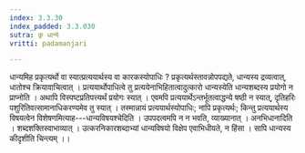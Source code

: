 ```yaml
---
index: 3.3.30
index_padded: 3.3.030
sutra: कृ़ धान्ये
vritti: padamanjari

---
```

धान्यमिह प्रकृत्यर्थो वा स्यात्प्रत्ययार्थस्य वा कारकस्योपाधिः ? प्रकृत्यर्थस्तावन्नोपपद्यते, धान्यस्य द्रव्यत्वात्, धातोश्च क्रियावाचित्वात् । प्रत्ययार्थोपाधित्वे तु प्रत्ययेनाभिहितात्वादुत्कारो धान्यस्येति धान्यशब्दस्य प्रयोगो न प्राप्नोति । अथापि विस्पष्टप्रतिपत्त्यर्थं प्रयोगः स्यात् । एवमपि प्रत्ययार्थेऽन्तर्भूतत्वाद्धन्ये षष्ठी न स्यात्, दृतिहरिः पशुरितिवत्सामानाधिकरण्यमेव तु स्यात् । तस्मान्नायं प्रत्ययार्थस्योपाधिः; नापि प्रकृत्यर्थः; किन्तु प्रत्ययार्थस्य विषयत्वेन विशेषणमित्याह---धान्यविषयश्चेदिति । उपपदत्वमपि न न भवति, व्याख्यानात् । अनभिधानादिति । शब्दशक्तिस्वाभाव्यात् । उत्करनिकारशब्दाभ्यां धान्यविषयो विक्षेप एवाभिधीयते, न हिंसा । सापि धान्यस्य कीदृशीति चिन्त्यम् ।।